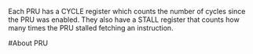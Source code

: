 Each PRU has a CYCLE register which counts the number of cycles since the PRU was enabled. They also have a STALL register that counts how many times the PRU stalled fetching an instruction. 

#About PRU
